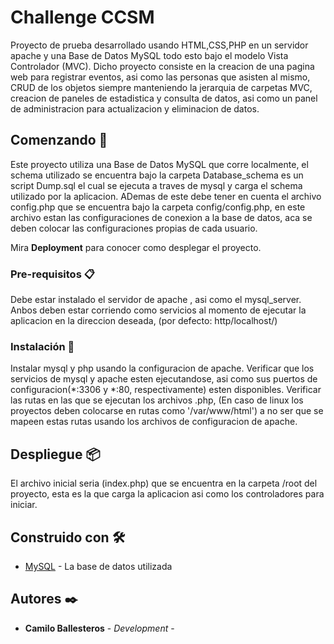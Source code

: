 # Challenge CCSM
Proyecto de prueba desarrollado usando HTML,CSS,PHP en un servidor apache y una Base de Datos MySQL todo esto bajo el modelo Vista Controlador (MVC).
Dicho proyecto consiste en la creacion de una pagina web para registrar eventos, asi como las personas que asisten al mismo, CRUD de los objetos siempre manteniendo la jerarquia de carpetas MVC, creacion de paneles de estadistica y consulta de datos, asi como un panel de administracion para actualizacion y eliminacion de datos.

## Comenzando 🚀

Este proyecto utiliza una Base de Datos MySQL que corre localmente, el schema utilizado se encuentra bajo la carpeta Database_schema es un script Dump.sql el cual se ejecuta a traves de mysql y carga el schema utilizado por la aplicacion. ADemas de este debe tener en cuenta el archivo config.php que se encuentra bajo la carpeta config/config.php, en este archivo estan las configuraciones de conexion a la base de datos, aca se deben colocar las configuraciones propias de cada usuario.

Mira **Deployment** para conocer como desplegar el proyecto.


### Pre-requisitos 📋

Debe estar instalado el servidor de apache , asi como el mysql_server.
Anbos deben estar corriendo como servicios al momento de ejecutar la aplicacion en la direccion deseada, (por defecto: http/localhost/)


### Instalación 🔧

Instalar mysql y php usando la configuracion de apache.
Verificar que los servicios de mysql y apache esten ejecutandose, asi como sus puertos de configuracion(*:3306 y *:80, respectivamente) esten disponibles.
Verificar las rutas en las que se ejecutan los archivos .php, (En caso de linux los proyectos deben colocarse en rutas como '/var/www/html') a no ser que se mapeen estas rutas usando los archivos de configuracion de apache.

## Despliegue 📦

El archivo inicial seria (index.php) que se encuentra en la carpeta /root del proyecto, esta es la que carga la aplicacion asi como los controladores para iniciar.

## Construido con 🛠️


* [MySQL](https://dev.mysql.com/doc/) - La base de datos utilizada


## Autores ✒️


* **Camilo Ballesteros** - *Development* - 


